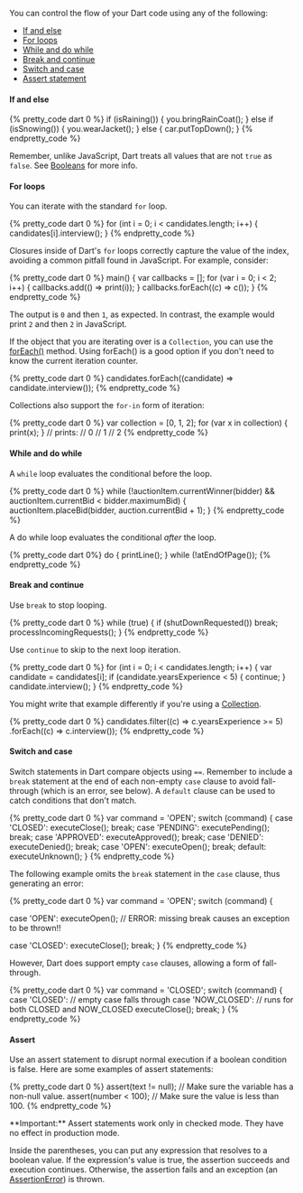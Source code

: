 You can control the flow of your Dart code using any of the following:

* [If and else](#if-else)
* [For loops](#for-loops)
* [While and do while](#while)
* [Break and continue](#break)
* [Switch and case](#switch)
* [Assert statement](#assert)

<h4 id="if-else">If and else</h4>

{% pretty_code dart 0 %}
if (isRaining()) {
  you.bringRainCoat();
} else if (isSnowing()) {
  you.wearJacket();
} else {
  car.putTopDown();
}
{% endpretty_code %}

Remember, unlike JavaScript, Dart treats all values
that are not `true` as `false`.
See [Booleans](#booleans) for more info.

<h4 id="for-loops">For loops</h4>

You can iterate with the standard `for` loop.

{% pretty_code dart 0 %}
for (int i = 0; i < candidates.length; i++) {
  candidates[i].interview();
}
{% endpretty_code %}

Closures inside of Dart's `for` loops correctly capture the
value of the index, avoiding a common pitfall found in JavaScript.
For example, consider:

{% pretty_code dart 0 %}
main() {
  var callbacks = [];
  for (var i = 0; i < 2; i++) {
    callbacks.add(() => print(i));
  }
  callbacks.forEach((c) => c());
}
{% endpretty_code %}

The output is `0` and then `1`, as expected. In contrast,
the example would print `2` and then `2` in JavaScript.

If the object that you are iterating over is a `Collection`,
you can use the [forEach()](http://api.dartlang.org/dart_core/Collection.html#forEach)
method. Using forEach() is
a good option if you don't need to know the current iteration
counter.

{% pretty_code dart 0 %}
candidates.forEach((candidate) => candidate.interview());
{% endpretty_code %}

Collections also support the `for-in` form of iteration:

{% pretty_code dart 0 %}
var collection = [0, 1, 2];
for (var x in collection) {
  print(x);
}
// prints:
// 0
// 1
// 2
{% endpretty_code %}

<h4 id="while">While and do while</h4>

A `while` loop evaluates the conditional before the loop.

{% pretty_code dart 0 %}
while (!auctionItem.currentWinner(bidder) &&
       auctionItem.currentBid < bidder.maximumBid) {
  auctionItem.placeBid(bidder, auction.currentBid + 1);
}
{% endpretty_code %}

A do while loop evaluates the conditional *after* the loop.

{% pretty_code dart 0%}
do {
  printLine();
} while (!atEndOfPage());
{% endpretty_code %}

<h4 id="break">Break and continue</h4>

Use `break` to stop looping.

{% pretty_code dart 0 %}
while (true) {
  if (shutDownRequested()) break;
  processIncomingRequests();
}
{% endpretty_code %}

Use `continue` to skip to the next loop iteration.

{% pretty_code dart 0 %}
for (int i = 0; i < candidates.length; i++) {
  var candidate = candidates[i];
  if (candidate.yearsExperience < 5) {
    continue;
  }
  candidate.interview();
}
{% endpretty_code %}

You might write that example differently if you're
using a [Collection](http://api.dartlang.org/dart_core/Collection.html).

{% pretty_code dart 0 %}
candidates.filter((c) => c.yearsExperience >= 5)
          .forEach((c) => c.interview());
{% endpretty_code %}

<h4 id="switch">Switch and case</h4>

Switch statements in Dart compare objects using `==`. Remember to include a `break` statement
at the end of each non-empty `case` clause to avoid fall-through (which is an error, see below).
A `default` clause can be used to catch conditions that don't match.

{% pretty_code dart 0 %}
var command = 'OPEN';
switch (command) {
  case 'CLOSED':
    executeClose();
    break;
  case 'PENDING':
    executePending();
    break;
  case 'APPROVED':
    executeApproved();
    break;
  case 'DENIED':
    executeDenied();
    break;
  case 'OPEN':
    executeOpen();
    break;
  default:
    executeUnknown();
}
{% endpretty_code %}

The following example omits the `break` statement in the `case` clause,
thus generating an error:

{% pretty_code dart 0 %}
var command = 'OPEN';
switch (command) {

  case 'OPEN':
    executeOpen();
    // ERROR: missing break causes an exception to be thrown!!

  case 'CLOSED':
    executeClose();
    break;
}
{% endpretty_code %}

However, Dart does support empty `case` clauses, allowing a form
of fall-through.

{% pretty_code dart 0 %}
var command = 'CLOSED';
switch (command) {
  case 'CLOSED':     // empty case falls through
  case 'NOW_CLOSED':
    // runs for both CLOSED and NOW_CLOSED
    executeClose();
    break;
}
{% endpretty_code %}

<h4 id="assert">Assert</h4>

Use an assert statement to disrupt normal execution
if a boolean condition is false.
Here are some examples of assert statements:

{% pretty_code dart 0 %}
assert(text != null);  // Make sure the variable has a non-null value.
assert(number &lt; 100);  // Make sure the value is less than 100.
{% endpretty_code %}

<aside class="note" markdown="1">
  **Important:** Assert statements work only in checked mode.
  They have no effect in production mode.
</aside>

Inside the parentheses, you can put any expression
that resolves to a boolean value.
If the expression's value is true,
the assertion succeeds and execution continues.
Otherwise,
the assertion fails and an exception (an
[AssertionError](http://api.dartlang.org/dart_core/AssertionError.html))
is thrown.
